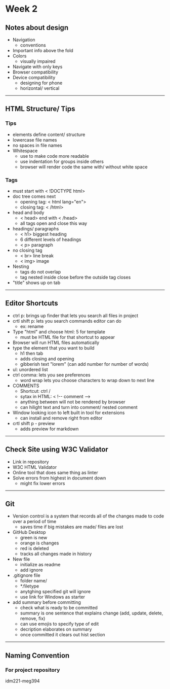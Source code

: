 # Week 2

## Notes about design
- Navigation
  - conventions
- Important info above the fold
- Colors
  - visually impaired
- Navigate with only keys
- Browser compatibility
- Device compatibility
  - designing for phone
  - horizontal/ vertical
---
## HTML Structure/ Tips
### Tips
- elements define content/ structure
- lowercase file names
- no spaces in file names
- Whitespace
  - use to make code more readable
  - use indentation for groups inside others
  - browser will render code the same with/ without white space
### Tags
- must start with < !DOCTYPE html>
- doc tree comes next
  - opening tag: < html lang="en">
  - closing tag: < /html>
- head and body
  - < head> end with < /head>
  - all tags open and close this way
- headings/ paragraphs
  - < h1> biggest heading
  - 6 different levels of headings
  - < p> paragraph
- no closing tag
  - < br> line break
  - < img> image
- Nesting
  - tags do not overlap
  - tag nested inside close before the outside tag closes
- "title" shows up on tab
---
## Editor Shortcuts
- ctrl p: brings up finder that lets you search all files in project
- crtl shift p: lets you search commands editor can do
  - ex: rename
- Type "html" and choose html: 5 for template
  - must be HTML file for that shortcut to appear
- Browser will run HTML files automatically
- type the element that you want to build
  - h1 then tab
  - adds closing and opening
  - gibberish text "lorem" (can add number for number of words)
- ul: unordered list
- ctrl comma: lets you see preferences
  - word wrap lets you choose characters to wrap down to next line
- COMMENTS
  - Shortcut: ctrl /
  - sytax in HTML: < !-- comment -->
  - anything between will not be rendered by browser
  - can hilight text and turn into comment/ nested comment
- Window looking icon to left built in tool for extensions
  - can install and remove right from editor
- crtl shift p - preview
  - adds preview for markdown
---
## Check Site using W3C Validator 
- Link in repository
- W3C HTML Validator
- Online tool that does same thing as linter
- Solve errors from highest in document down
  - might fix lower errors
---
## Git
- Version control is a system that records all of the changes made to code over a period of time
  - saves time if big mistakes are made/ files are lost
- GitHub Desktop
  - green is new
  - orange is changes
  - red is deleted
  - tracks all changes made in history
- New file
  - initialize as readme
  - add ignore
- .gitignore file
  - folder name/
  - *.filetype
  - anytghing specified git will ignore
  - use link for Windows as starter
- add summary before committing
  - check what is ready to be committed
  - summary is one sentence that explains change (add, update, delete, remove, fix)
  - can use emojis to specify type of edit
  - decription elaborates on summary
  - once committed it clears out hist section
---
## Naming Convention
### For project repository
idm221-meg394